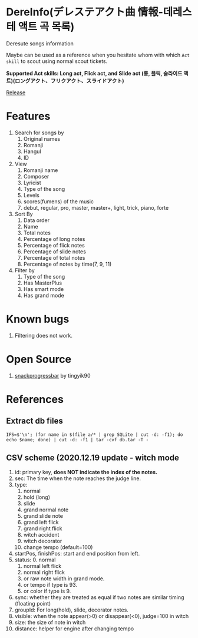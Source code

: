 # DereInfo(デレステアクト曲 情報-데레스테 액트 곡 목록)

Deresute songs information

Maybe can be used as a reference when you hesitate whom with which `Act skill` to scout using normal scout tickets. 

**Supported Act skills: Long act, Flick act, and Slide act (롱, 플릭, 슬라이드 액트)(ロングアクト、フリクアクト、スライドアクト)**

[Release](https://github.com/KYHSGeekCode/DereInfo/releases)


# Features

1. Search for songs by
   1. Original names
   2. Romanji
   3. Hangul
   4. ID
2. View 
   1. Romanji name
   2. Composer
   3. Lyricist
   4. Type of the song
   5. Levels
   6. scores(fumens) of the music
    1. debut, regular, pro, master, master+, light, trick, piano, forte
3. Sort By
   1. Data order
   2. Name
   3. Total notes
   4. Percentage of long notes
   5. Percentage of flick notes
   6. Percentage of slide notes
   7. Percentage of total notes
   8. Percentage of notes by time(7, 9, 11)
4. Filter by
   1. Type of the song
   2. Has MasterPlus
   3. Has smart mode
   4. Has grand mode


# Known bugs 

1. Filtering does not work. 

# Open Source
 1. [snackprogressbar](https://github.com/tingyik90/snackprogressbar) by tingyik90


# References

## Extract db files
```shell script
IFS=$'\n'; (for name in $(file a/* | grep SQLite | cut -d: -f1); do echo $name; done) | cut -d: -f1 | tar -cvf db.tar -T -
```

## CSV scheme (2020.12.19 update - witch mode

1. id: primary key, **does NOT indicate the index of the notes.**
2. sec: The time when the note reaches the judge line.
3. type:
   1. normal
   2. hold (long)
   3. slide
   4. grand normal note
   5. grand slide note
   6. grand left flick
   7. grand right flick
   8. witch accident
   9. witch decorator
   93. change tempo (default=100)
4. startPos, finishPos: start and end position from left.
5. status:
   0. normal
   1. normal left flick
   2. normal right flick
   3. or raw note width in grand mode.
   4. or tempo if type is 93.
   5. or color if type is 9.
6. sync: whether they are treated as equal if two notes are similar timing (floating point)
7. groupId: For long(hold), slide, decorator notes.
8. visible: when the note appear(>0) or disappear(<0), judge=100 in witch
9. size: the size of note in witch
10. distance: helper for engine after changing tempo
   
